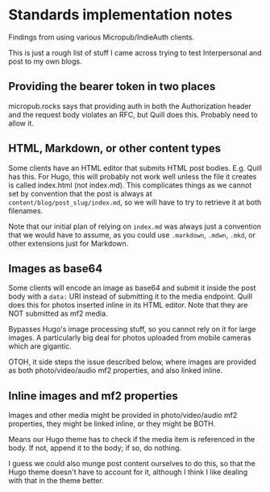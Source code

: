 # Standards implementation notes

Findings from using various Micropub/IndieAuth clients.

This is just a rough list of stuff I came across trying to test Interpersonal and post to my own blogs.

## Providing the bearer token in two places

micropub.rocks says that providing auth in both the Authorization header and the request body violates an RFC, but Quill does this. Probably need to allow it.

## HTML, Markdown, or other content types

Some clients have an HTML editor that submits HTML post bodies. E.g. Quill has this. For Hugo, this will probably not work well unless the file it creates is called index.html (not index.md). This complicates things as we cannot set by convention that the post is always at `content/blog/post_slug/index.md`, so we will have to try to retrieve it at both filenames.

Note that our initial plan of relying on `index.md` was always just a convention that we would have to assume, as you could use `.markdown`, `.mdwn`, `.mkd`, or other extensions just for Markdown.

## Images as base64

Some clients will encode an image as base64 and submit it inside the post body with a `data:` URI instead of submitting it to the media endpoint. Quill does this for photos inserted inline in its HTML editor. Note that they are NOT submitted as mf2 media.

Bypasses Hugo's image processing stuff, so you cannot rely on it for large images. A particularly big deal for photos uploaded from mobile cameras which are gigantic.

OTOH, it side steps the issue described below, where images are provided as both photo/video/audio mf2 properties, and also linked inline.

## Inline images and mf2 properties

Images and other media might be provided in photo/video/audio mf2 properties, they might be linked inline, or they might be BOTH.

Means our Hugo theme has to check if the media item is referenced in the body. If not, append it to the body; if so, do nothing.

I guess we could also munge post content ourselves to do this, so that the Hugo theme doesn't have to account for it, although I think I like dealing with that in the theme better.
